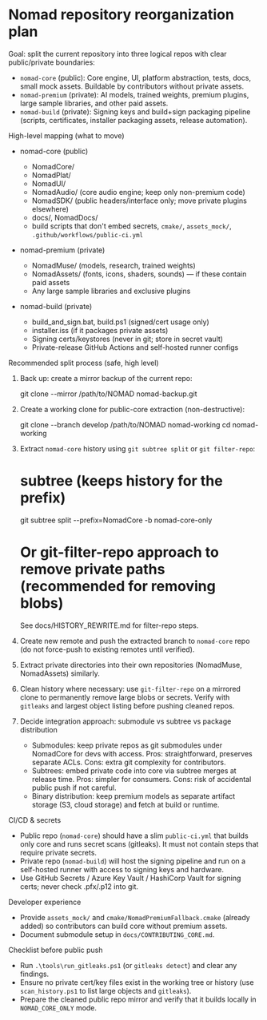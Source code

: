 # Nomad repository reorganization plan

Goal: split the current repository into three logical repos with clear public/private boundaries:

- `nomad-core` (public): Core engine, UI, platform abstraction, tests, docs, small mock assets. Buildable by contributors without private assets.
- `nomad-premium` (private): AI models, trained weights, premium plugins, large sample libraries, and other paid assets.
- `nomad-build` (private): Signing keys and build+sign packaging pipeline (scripts, certificates, installer packaging assets, release automation).

High-level mapping (what to move)

- nomad-core (public)
  - NomadCore/
  - NomadPlat/
  - NomadUI/
  - NomadAudio/ (core audio engine; keep only non-premium code)
  - NomadSDK/ (public headers/interface only; move private plugins elsewhere)
  - docs/, NomadDocs/
  - build scripts that don't embed secrets, `cmake/`, `assets_mock/`, `.github/workflows/public-ci.yml`

- nomad-premium (private)
  - NomadMuse/ (models, research, trained weights)
  - NomadAssets/ (fonts, icons, shaders, sounds) — if these contain paid assets
  - Any large sample libraries and exclusive plugins

- nomad-build (private)
  - build_and_sign.bat, build.ps1 (signed/cert usage only)
  - installer.iss (if it packages private assets)
  - Signing certs/keystores (never in git; store in secret vault)
  - Private-release GitHub Actions and self-hosted runner configs

Recommended split process (safe, high level)

1) Back up: create a mirror backup of the current repo:

   git clone --mirror /path/to/NOMAD nomad-backup.git

2) Create a working clone for public-core extraction (non-destructive):

   git clone --branch develop /path/to/NOMAD nomad-working
   cd nomad-working

3) Extract `nomad-core` history using `git subtree split` or `git filter-repo`:

   # subtree (keeps history for the prefix)
   git subtree split --prefix=NomadCore -b nomad-core-only

   # Or git-filter-repo approach to remove private paths (recommended for removing blobs)
   See docs/HISTORY_REWRITE.md for filter-repo steps.

4) Create new remote and push the extracted branch to `nomad-core` repo (do not force-push to existing remotes until verified).

5) Extract private directories into their own repositories (NomadMuse, NomadAssets) similarly.

6) Clean history where necessary: use `git-filter-repo` on a mirrored clone to permanently remove large blobs or secrets. Verify with `gitleaks` and largest object listing before pushing cleaned repos.

7) Decide integration approach: submodule vs subtree vs package distribution
   - Submodules: keep private repos as git submodules under NomadCore for devs with access. Pros: straightforward, preserves separate ACLs. Cons: extra git complexity for contributors.
   - Subtrees: embed private code into core via subtree merges at release time. Pros: simpler for consumers. Cons: risk of accidental public push if not careful.
   - Binary distribution: keep premium models as separate artifact storage (S3, cloud storage) and fetch at build or runtime.

CI/CD & secrets

- Public repo (`nomad-core`) should have a slim `public-ci.yml` that builds only core and runs secret scans (gitleaks). It must not contain steps that require private secrets.
- Private repo (`nomad-build`) will host the signing pipeline and run on a self-hosted runner with access to signing keys and hardware.
- Use GitHub Secrets / Azure Key Vault / HashiCorp Vault for signing certs; never check .pfx/.p12 into git.

Developer experience

- Provide `assets_mock/` and `cmake/NomadPremiumFallback.cmake` (already added) so contributors can build core without premium assets.
- Document submodule setup in `docs/CONTRIBUTING_CORE.md`.

Checklist before public push

- Run `.\tools\run_gitleaks.ps1` (or `gitleaks detect`) and clear any findings.
- Ensure no private cert/key files exist in the working tree or history (use `scan_history.ps1` to list large objects and `gitleaks`).
- Prepare the cleaned public repo mirror and verify that it builds locally in `NOMAD_CORE_ONLY` mode.
